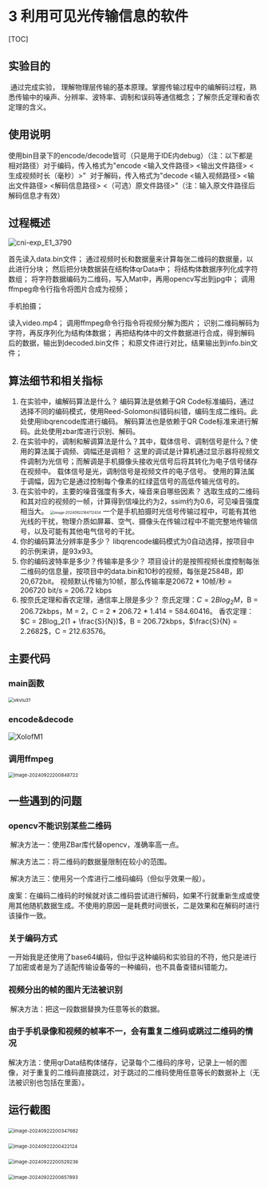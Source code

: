 # 3 利用可见光传输信息的软件

[TOC]

## 实验目的

​	通过完成实验， 理解物理层传输的基本原理。掌握传输过程中的编解码过程，熟悉传输中的噪声、分辨率、波特率、调制和误码等通信概念；了解奈氏定理和香农定理的含义。  

## 使用说明

​	使用bin目录下的encode/decode皆可（只是用于IDE内debug）（注：以下都是相对路径）
​	对于编码，传入格式为"encode <输入文件路径> <输出文件路径> <生成视频时长（毫秒）>"
​	对于解码，传入格式为"decode <输入视频路径> <输出文件路径> <解码信息路径> <（可选）原文件路径>"（注：输入原文件路径后解码信息才有效）

## 过程概述

![cni-exp_E1_3790](E:\code\practice\Computer_Network\Experiment\cni-exp\E1_3790\doc\cni-exp_E1_3790.png)

首先读入data.bin文件；
通过视频时长和数据量来计算每张二维码的数据量，以此进行分块；
然后把分块数据装在结构体qrData中；
将结构体数据序列化成字符数组；
将字符数据编码为二维码，写入Mat中，再用opencv写出到jpg中；
调用ffmpeg命令行指令将图片合成为视频；

手机拍摄；

读入video.mp4；
调用ffmpeg命令行指令将视频分解为图片；
识别二维码解码为字符，再反序列化为结构体数据；
再把结构体中的文件数据进行合成，得到解码后的数据，输出到decoded.bin文件；
和原文件进行对比，结果输出到info.bin文件；

## 算法细节和相关指标

1. 在实验中，编解码算法是什么？
   编码算法是依赖于QR Code标准编码，通过选择不同的编码模式，使用Reed-Solomon纠错码纠错，编码生成二维码。此处使用libqrencode库进行编码。
   解码算法也是依赖于QR Code标准来进行解码。此处使用zbar库进行识别、解码。
2. 在实验中的，调制和解调算法是什么？其中，载体信号、调制信号是什么？使用的算法属于调频、调幅还是调相？
   这里的调试是计算机通过显示器将视频文件调制为光信号；而解调是手机摄像头接收光信号后将其转化为电子信号储存在视频中。
   载体信号是光，调制信号是视频文件的电子信号。
   使用的算法属于调幅，因为它是通过控制每个像素的红绿蓝信号的高低传输光信号的。
3. 在实验中的，主要的噪音强度有多大，噪音来自哪些因素？
   选取生成的二维码和其对应的视频的一帧，计算得到信噪比约为2，ssim约为0.6，可见噪音强度相当大。
   <img src="C:\Users\WQC20\AppData\Roaming\Typora\typora-user-images\image-20240922184712434.png" alt="image-20240922184712434" style="zoom:50%;" />
   一个是手机拍摄时光信号传输过程中，可能有其他光线的干扰，物理介质如屏幕、空气、摄像头在传输过程中不能完整地传输信号，以及可能有其他电气信号的干扰。
4. 你的编码算法分辨率是多少？
   libqrencode编码模式为0自动选择，按项目中的示例来讲，是93x93。
5. 你的编码波特率是多少？传输率是多少？
   项目设计的是按照视频长度控制每张二维码的信息量，按项目中的data.bin和10秒的视频，每张是2584B，即20,672bit。
   视频默认传输为10帧，那么传输率是20672 * 10帧/秒 = 206720 bit/s = 206.72 kbps
6. 按奈氏定理和香农定理，通信率上限是多少？
   奈氏定理：$C = 2Blog_2M$，B = 206.72kbps，M = 2，C = 2 * 206.72 * 1.414 = 584.60416。
   香农定理：$C = 2Blog_2(1 + \frac{S}{N})$，B = 206.72kbps，$\frac{S}{N} = 2.2682$，C = 212.63576。

## 主要代码

### main函数

 <img src="C:\Users\WQC20\Desktop\vkvIu31.png" alt="vkvIu31" style="zoom:67%;" /> 

### encode&decode

 ![XoIofM1](C:\Users\WQC20\Desktop\XoIofM1.png)

### 调用ffmpeg

<img src="C:\Users\WQC20\AppData\Roaming\Typora\typora-user-images\image-20240922200848722.png" alt="image-20240922200848722" style="zoom:67%;" /> 

## 一些遇到的问题

### opencv不能识别某些二维码

​	解决方法一：使用ZBar库代替opencv，准确率高一点。

​	解决方法二：将二维码的数据量限制在较小的范围。

​	解决方法三：使用另一个库进行二维码编码（但似乎效果一般）。

​	废案：在编码二维码的时候就对该二维码尝试进行解码，如果不行就重新生成或使用其他随机数据生成。不使用的原因一是耗费时间很长，二是效果和在解码时进行该操作一致。

### 关于编码方式

​	一开始我是还使用了base64编码，但似乎这种编码和实验目的不符，他只是进行了加密或者是为了适配传输设备等的一种编码，也不具备查错纠错能力。

### 视频分出的帧的图片无法被识别

​	解决方法：把这一段数据替换为任意等长的数据。

### 由于手机录像和视频的帧率不一，会有重复二维码或跳过二维码的情况

​	解决方法：使用qrData结构体储存，记录每个二维码的序号，记录上一帧的图像，对于重复的二维码直接跳过，对于跳过的二维码使用任意等长的数据补上（无法被识别也包括在里面）。

## 运行截图

​	<img src="C:\Users\WQC20\AppData\Roaming\Typora\typora-user-images\image-20240922200347682.png" alt="image-20240922200347682" style="zoom:67%;" /> 

​	<img src="C:\Users\WQC20\AppData\Roaming\Typora\typora-user-images\image-20240922200422124.png" alt="image-20240922200422124" style="zoom:67%;" /> 

​	<img src="C:\Users\WQC20\AppData\Roaming\Typora\typora-user-images\image-20240922200529236.png" alt="image-20240922200529236" style="zoom:67%;" />  

​	<img src="C:\Users\WQC20\AppData\Roaming\Typora\typora-user-images\image-20240922200657893.png" alt="image-20240922200657893" style="zoom:67%;" /> 